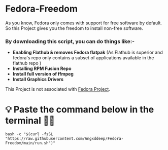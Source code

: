 # Fedora-Freedom

As you know, Fedora only comes with support for free software by default. So this Project gives you the freedom to install non-free software. 


### By downloading this script, you can do things like:-

- **Enabling Flathub & removes Fedora flatpak** (As Flathub is superior and fedora's repo only contains a subset of applications available in the flathub repo )
- **Installing RPM Fusion Repo**
- **Install full version of ffmpeg**
- **Install Graphics Drivers**


This Project is not associated with [Fedora Project](https://fedoraproject.org/).

# 💡 Paste the command below in the terminal 🧑‍💻

```
bash -c "$(curl -fsSL "https://raw.githubusercontent.com/Angxddeep/Fedora-Freedom/main/run.sh")"
```





